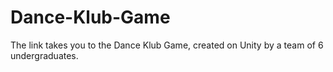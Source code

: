 # Dance-Klub-Game
The link takes you to the Dance Klub Game, created on Unity by a team of 6 undergraduates.

